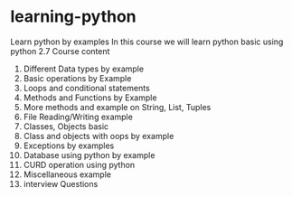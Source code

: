 # learning-python
Learn python by examples
In this course we will learn python basic using python 2.7
Course content
1. Different Data types by example
2. Basic operations by Example
3. Loops and conditional statements
4. Methods and Functions by Example
5. More methods and example on String, List, Tuples
6. File Reading/Writing example
7. Classes, Objects basic
8. Class and objects with oops by example
9. Exceptions by examples
10. Database using python by example
11. CURD operation using python
12. Miscellaneous example
13. interview Questions
